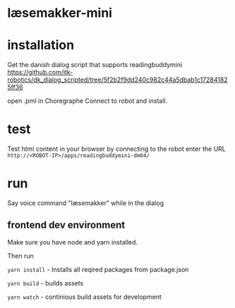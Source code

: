# læsemakker-mini

# installation
Get the danish dialog script that supports readingbuddymini
https://github.com/itk-robotics/dk_dialog_scripted/tree/5f2b2f9dd240c982c44a5dbab1c172841825ff36

open .pml in Choregraphe
Connect to robot and install.

# test
Test html content in your browser by connecting to the robot enter the URL
```http://<ROBOT-IP>/apps/readingbuddymini-dm64/```


# run
Say voice command "læsemakker" while in the dialog


## frontend dev environment

Make sure you have node and yarn installed.

Then run

`yarn install` - Installs all reqired packages from package.json

`yarn build` - builds assets

`yarn watch` - continious build assets for development
